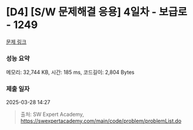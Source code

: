 # [D4] [S/W 문제해결 응용] 4일차 - 보급로 - 1249 

[문제 링크](https://swexpertacademy.com/main/code/problem/problemDetail.do?contestProbId=AV15QRX6APsCFAYD) 

### 성능 요약

메모리: 32,744 KB, 시간: 185 ms, 코드길이: 2,804 Bytes

### 제출 일자

2025-03-28 14:27



> 출처: SW Expert Academy, https://swexpertacademy.com/main/code/problem/problemList.do